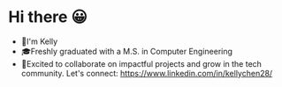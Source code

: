 # Hi there 😀
- 🥳I'm Kelly
- 🎓Freshly graduated with a M.S. in Computer Engineering
- 💭Excited to collaborate on impactful projects and grow in the tech community. Let's connect: https://www.linkedin.com/in/kellychen28/

